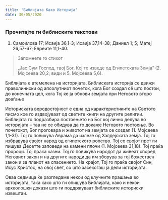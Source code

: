 ```yaml
---
title: 'Библијата Како Историја'
date: 30/05/2020
---
```


### Прочитајте ги библиските текстови
1. Самoилова 17; Исаија 36,1-3; Исаија 37,14-38; Даниел 1; 5; Матеј 26,57-67; Евреите 11,1-40.

> <p>Запомнете го стихот</p>
> „Јас Сум Господ, твој Бог, Кој те изведе од Египетската Земја“ (2. Мојсеева 20,2; види и 5. Мојсеева 5,6).

Библијата е втемелена на историјата. Библиската историја се движи праволиниски од апсолутниот почеток, кога Бог создал сё што постои, до конечната цел, кога Тој ќе ја обнови земјата при Неговото второ доаѓање

Историската веродостојност е една од карактеристиките на Светото писмо кое го издвојуваат од светите книги на другите религии. Библијата го подразбира постоењето на Бог кој лично делува во историјата – таа не се обидува да го докаже Неговото постоење. Во почетокот, Бог проговара и животот на земјата се создал (1. Мојсеева 1,1-31). Тој го повикува Аврама да излезе од Халдејската земја. Тој го избравува својот народ од египетското ропство. Тој со својот прст ги пишува Десетте заповеди на камени плочи (1. Мојсеева 31,18). Тој праќа пророци. Тој праќа казни. Тој го повикува народот да живеат според Неговиот закон и на другите народи да им зборува за тој божествен закон и за планот на спасението. На крајот, Тој го праќа својот Син, Исус Христос, на овој свет, со што засекогаш ја дели историјата.

Оваа седмица ќе разгледаме некои од клучните прашања во историјата, така како што ги опишува Библијата, како и некои археолошки докази што ги поддржуваат библиските историски извештаи.
